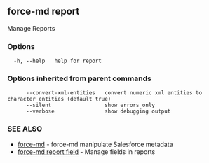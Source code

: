 ## force-md report

Manage Reports

### Options

```
  -h, --help   help for report
```

### Options inherited from parent commands

```
      --convert-xml-entities   convert numeric xml entities to character entities (default true)
      --silent                 show errors only
      --verbose                show debugging output
```

### SEE ALSO

* [force-md](force-md.md)	 - force-md manipulate Salesforce metadata
* [force-md report field](force-md_report_field.md)	 - Manage fields in reports

